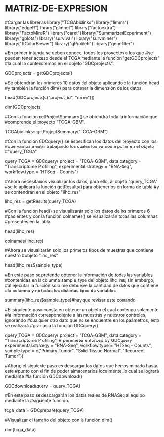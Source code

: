 # MATRIZ-DE-EXPRESION

#Cargar las librerías
library("TCGAbiolinks")
library("limma")
library("edgeR")
library("glmnet")
library("factoextra")
library("FactoMineR")
library("caret")
library("SummarizedExperiment")
library("gplots")
library("survival")
library("survminer")
library("RColorBrewer")
library("gProfileR")
library("genefilter")

#En primer intancia se deben conocer todos los proyectos a los que 
#se pueden tener acceso desde el TCGA mediante la función "getGDCprojects"
#la cual la contendremos en el objeto "GDCprojects".

GDCprojects = getGDCprojects()

#Se obtendrán los primeros 10 datos del objeto aplicandole la función head
#y también la función dim() para obtener la dimensión de los datos.

head(GDCprojects[c("project_id", "name")])

dim(GDCprojects)

#Con la función getProjectSummary() se obtendrá toda la información que 
#comprende el proyecto "TCGA-GBM".

TCGAbiolinks:::getProjectSummary("TCGA-GBM")

#Con la funcion GDCquery() se especifican los datos del proyecto con los
#que vamos a estar trabajando los cuales los vamos a poner en el objeto
#"query_TCGA"

query_TCGA = GDCquery(
  project = "TCGA-GBM",
  data.category = "Transcriptome Profiling", 
  experimental.strategy = "RNA-Seq",
  workflow.type = "HTSeq - Counts")

#Ahora necesitamos visualizar los datos, para ello, al objeto "query_TCGA" 
#se le aplicará la función getResults() para obtenerlos en forma de tabla 
#y se contendrán en el objeto "lihc_res"

lihc_res = getResults(query_TCGA)

#Con la función head() se visualizarán solo los datos de los primeros 6
#pacientes y con la función colnames() se visualizarán todas las columnas
#presentes en la tabla.

head(lihc_res)

colnames(lihc_res) 

#Ahora se visualizarán solo los primeros tipos de muestras que contiene nuestro
#objeto "lihc_res"

head(lihc_res$sample_type)

#En este paso se pretende obtener la información de todas las variables
#contenidas en la columna sample_type del objeto lihc_res, sin embargo, 
#al ejecutar la función solo me debuelve la cantidad de datos que contiene
#la columna y no todos los distintos tipos de variables

summary(lihc_res$sample_type)#hay que revisar este comando

#El siguiente paso consta en obtener un objeto el cual contenga solamente 
#la información correspondiente a las muestras y nuestros controles, ignorando
#cualquier otro dato que no se encuentre en los paámetros, esto se realizará 
#gracias a la función GDCquery()

query_TCGA = GDCquery(
  project = "TCGA-GBM",
  data.category = "Transcriptome Profiling", # parameter enforced by GDCquery
  experimental.strategy = "RNA-Seq",
  workflow.type = "HTSeq - Counts",
  sample.type = c("Primary Tumor",
                  "Solid Tissue Normal",
                  "Recurrent Tumor"))

#Ahora, el siguiente paso es descargar los datos que hemos minado hasta este 
#punto con el fin de poder almacenarlos localmente, lo cual se logrará mediante
#la función GDCdownload()

GDCdownload(query = query_TCGA)

#En este paso se descargarán los datos reales de RNASeq al equipo mediante la 
#siguiente función.

tcga_data = GDCprepare(query_TCGA)

#Visualizar el tamaño del objeto con la función dim()

dim(tcga_data)
